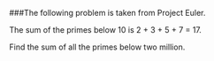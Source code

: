 ###The following problem is taken from Project Euler.
<p>
The sum of the primes below 10 is 2 + 3 + 5 + 7 = 17.

Find the sum of all the primes below two million.
</p><br/>
